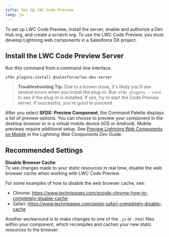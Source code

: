 ```yaml
---
title: Set Up LWC Code Preview
lang: ja
---
```


To set up LWC Code Preview, install the server, enable and authorize a Dev Hub org, and create a scratch org. To use the LWC Code Preview, you must develop Lightning web components in a Salesforce DX project.

## Install the LWC Code Preview Server

Run this command from a command-line interface.

```
sfdx plugins:install @salesforce/lwc-dev-server
```

> **Troubleshooting Tip:** Due to a known issue, it's likely you'll see several errors when you install the plug-in. Run `sfdx plugins --core` to see if the plug-in is installed. If yes, try to start the Code Preview server. If successful, you're good to proceed.

After you select **SFDX: Preview Component**, the Command Palette displays a list of preview options. You can choose to preview your component in the desktop browser or in a virtual mobile device (iOS or Android). Mobile previews require additional setup. See [Preview Lightning Web Components on Mobile](https://developer.salesforce.com/docs/component-library/documentation/en/lwc/lwc.mobile_extensions) in the _Lightning Web Components Dev Guide_.

## Recommended Settings

**Disable Browser Cache**  
To see changes made to your static resources in real time, disable the web browser cache when working with LWC Code Preview.

For some examples of how to disable the web browser cache, see:

- Chrome: https://www.technipages.com/google-chrome-how-to-completely-disable-cache
- Safari: https://www.technipages.com/apple-safari-completely-disable-cache

Another workaround is to make changes to one of the `.js` or `.html` files within your component, which recompiles and caches your new static resources to the browser.
